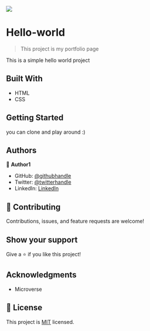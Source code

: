 ![](https://img.shields.io/badge/Microverse-blueviolet)

# Hello-world

> This project is my portfolio page 

<!-- ![screenshot](./app_screenshot.png) -->

This is a simple hello world project

## Built With

- HTML
- CSS

<!-- ## Live Demo

[Live Demo Link](https://livedemo.com) -->


## Getting Started


you can clone and play around :) 


## Authors

👤 **Author1**

- GitHub: [@githubhandle](https://github.com/BereketRetta)
- Twitter: [@twitterhandle](https://twitter.com/bekiopia)
- LinkedIn: [LinkedIn](https://linkedin.com/in/bereketretta)

## 🤝 Contributing

Contributions, issues, and feature requests are welcome!

<!-- Feel free to check the [issues page](../../issues/). -->

## Show your support

Give a ⭐️ if you like this project!

## Acknowledgments

- Microverse

## 📝 License

This project is [MIT](./MIT.md) licensed.